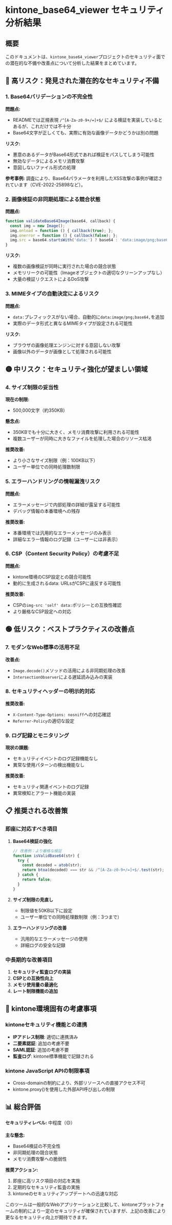 # kintone_base64_viewer セキュリティ分析結果

## 概要
このドキュメントは、`kintone_base64_viewer`プロジェクトのセキュリティ面での潜在的な不備や改善点について分析した結果をまとめています。

## 🔴 高リスク：発見された潜在的なセキュリティ不備

### 1. Base64バリデーションの不完全性
**問題点:**
- READMEでは正規表現 `/^[A-Za-z0-9+/=]+$/` による検証を実装しているとあるが、これだけでは不十分
- Base64文字が正しくても、実際に有効な画像データかどうかは別の問題

**リスク:**
- 悪意のあるデータがBase64形式であれば検証をパスしてしまう可能性
- 無効なデータによるメモリ消費攻撃
- 意図しないファイル形式の処理

**参考事例:**
調査により、Base64パラメータを利用したXSS攻撃の事例が確認されています（CVE-2022-25898など）。

### 2. 画像検証の非同期処理による競合状態
**問題点:**
```javascript
function validateBase64Image(base64, callback) {
  const img = new Image();
  img.onload = function () { callback(true); };
  img.onerror = function () { callback(false); };
  img.src = base64.startsWith('data:') ? base64 : 'data:image/png;base64,' + base64;
}
```

**リスク:**
- 複数の画像検証が同時に実行された場合の競合状態
- メモリリークの可能性（Imageオブジェクトの適切なクリーンアップなし）
- 大量の検証リクエストによるDoS攻撃

### 3. MIMEタイプの自動決定によるリスク
**問題点:**
- `data:`プレフィックスがない場合、自動的に`data:image/png;base64,`を追加
- 実際のデータ形式と異なるMIMEタイプが設定される可能性

**リスク:**
- ブラウザの画像処理エンジンに対する意図しない攻撃
- 画像以外のデータが画像として処理される可能性

## 🟡 中リスク：セキュリティ強化が望ましい領域

### 4. サイズ制限の妥当性
**現在の制限:**
- 500,000文字（約350KB）

**懸念点:**
- 350KBでも十分に大きく、メモリ消費攻撃に利用される可能性
- 複数ユーザーが同時に大きなファイルを処理した場合のリソース枯渇

**推奨改善:**
- より小さなサイズ制限（例：100KB以下）
- ユーザー単位での同時処理数制限

### 5. エラーハンドリングの情報漏洩リスク
**問題点:**
- エラーメッセージで内部処理の詳細が露呈する可能性
- デバッグ情報の本番環境への残存

**推奨改善:**
- 本番環境では汎用的なエラーメッセージのみ表示
- 詳細なエラー情報のログ記録（ユーザーには非表示）

### 6. CSP（Content Security Policy）の考慮不足
**問題点:**
- kintone環境のCSP設定との競合可能性
- 動的に生成されるdata: URLsがCSPに違反する可能性

**推奨改善:**
- CSPの`img-src 'self' data:`ポリシーとの互換性確認
- より厳格なCSP設定への対応

## 🟢 低リスク：ベストプラクティスの改善点

### 7. モダンなWeb標準の活用不足
**改善点:**
- `Image.decode()`メソッドの活用による非同期処理の改善
- `IntersectionObserver`による遅延読み込みの実装

### 8. セキュリティヘッダーの明示的対応
**推奨改善:**
- `X-Content-Type-Options: nosniff`への対応確認
- `Referrer-Policy`の適切な設定

### 9. ログ記録とモニタリング
**現状の課題:**
- セキュリティイベントのログ記録機能なし
- 異常な使用パターンの検出機能なし

**推奨改善:**
- セキュリティ関連イベントのログ記録
- 異常検知とアラート機能の実装

## 📋 推奨される改善策

### 即座に対応すべき項目
1. **Base64検証の強化**
   ```javascript
   // 改善例：より厳格な検証
   function isValidBase64(str) {
     try {
       const decoded = atob(str);
       return btoa(decoded) === str && /^[A-Za-z0-9+/=]+$/.test(str);
     } catch {
       return false;
     }
   }
   ```

2. **サイズ制限の見直し**
   - 制限値を50KB以下に設定
   - ユーザー単位での同時処理数制限（例：3つまで）

3. **エラーハンドリングの改善**
   - 汎用的なエラーメッセージの使用
   - 詳細ログの安全な記録

### 中長期的な改善項目
1. **セキュリティ監査ログの実装**
2. **CSPとの互換性向上**
3. **メモリ使用量の最適化**
4. **レート制限機能の追加**

## 🎯 kintone環境固有の考慮事項

### kintoneセキュリティ機能との連携
- **IPアドレス制限**: 適切に連携済み
- **二要素認証**: 追加の考慮不要
- **SAML認証**: 追加の考慮不要
- **監査ログ**: kintone標準機能で記録される

### kintone JavaScript APIの制限事項
- Cross-domainの制約により、外部リソースへの直接アクセス不可
- kintone.proxy()を使用した外部API呼び出しの制限

## 📊 総合評価

**セキュリティレベル:** 中程度（🟡）

**主な懸念:** 
- Base64検証の不完全性
- 非同期処理の競合状態
- メモリ消費攻撃への脆弱性

**推奨アクション:**
1. 即座に高リスク項目の対応を実施
2. 定期的なセキュリティ監査の実施
3. kintoneのセキュリティアップデートへの迅速な対応

このツールは一般的なWebアプリケーションと比較して、kintoneプラットフォームの制約により一定のセキュリティが確保されていますが、上記の改善により更なるセキュリティ向上が期待できます。